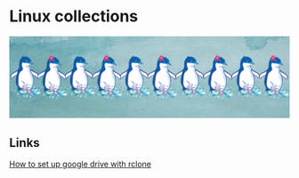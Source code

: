 # Linux collections
![Logo](00-Readme/linux.png)

## Links
[How to set up google drive with rclone](03-Storage/GoogleDrive.md)



